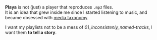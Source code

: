 **Playa** is not (just) a player that reproduces `.mp3` files.  
It is an idea that grew inside me since I started listening to music, and became obsessed with [media taxonomy][1].

I want my playlists not to be a mess of *01_inconsistenly_named-tracks*, I want them **to tell a story**.

[1]: https://blog.discogs.com/en/the-genre-vs-alphabet-debate/
